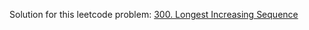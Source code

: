 Solution for this leetcode problem: [300. Longest Increasing Sequence](https://leetcode.com/problems/longest-increasing-subsequence/)
